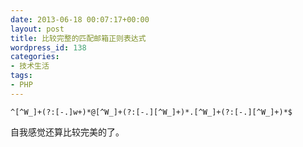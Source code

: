 ```yaml
---
date: 2013-06-18 00:07:17+00:00
layout: post
title: 比较完整的匹配邮箱正则表达式
wordpress_id: 138
categories:
- 技术生活
tags:
- PHP
---
```


`^[^W_]+(?:[-.]w+)*@[^W_]+(?:[-.][^W_]+)*.[^W_]+(?:[-.][^W_]+)*$`

自我感觉还算比较完美的了。